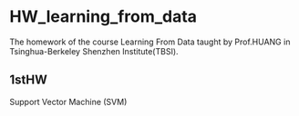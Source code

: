 # HW_learning_from_data
The homework of the course Learning From Data taught by Prof.HUANG in Tsinghua-Berkeley Shenzhen Institute(TBSI).
## 1stHW ##
Support Vector Machine (SVM)  

